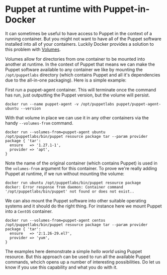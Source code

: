 # Puppet at runtime with Puppet-in-Docker

It can sometimes be useful to have access to Puppet in the context of a
running container. But you might not want to have all of the Puppet
software installed into all of your containers. Luckily Docker provides
a solution to this problem with
[Volumes](https://docs.docker.com/engine/userguide/containers/dockervolumes/).

Volumes allow for directories from one container to be mounted into
another at runtime. In the context of Puppet that means we can make the
Puppet software available to any container we like by mounting the
`/opt/puppetlabs` directory (which contains Puppet and all it's
dependencies due to the all-in-one packaging). Here is a simple example:

First run a puppet-agent container. This will terminate once the command
has run, just outputting the Puppet version, but the volume will persist.

```
docker run --name puppet-agent -v /opt/puppetlabs puppet/puppet-agent-ubuntu --version
```

With that volume in place we can use it in any other containers via the
handy `--volumes-from` command.

```
docker run --volumes-from=puppet-agent ubuntu /opt/puppetlabs/bin/puppet resource package tar --param provider
package { 'tar':
  ensure   => '1.27.1-1',
  provider => 'apt',
}
```

Note the name of the original container (which contains Puppet) is used
in the `volumes-from` argument for this container. To prove we're really
adding Puppet at runtime, if we run without mounting the volume:

```
docker run ubuntu /opt/puppetlabs/bin/puppet resource package
docker: Error response from daemon: Container command '/opt/puppetlabs/bin/puppet' not found or does not exist..
```

We can also mount the Puppet software into other suitable operating
systems and it should do the right thing. For instance here we mount
Puppet into a `CentOS` container.

```
docker run --volumes-from=puppet-agent centos /opt/puppetlabs/bin/puppet resource package tar --param provider
package { 'tar':
  ensure   => '2:1.26-29.el7',
  provider => 'yum',
}
```

The examples here demonstrate a simple _hello world_ using Puppet
resource. But this approach can be used to run all the available Puppet
commands, whcich opens up a number of interesting possibilities. Do let
us know if you use this capability and what you do with it.
